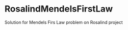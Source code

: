 RosalindMendelsFirstLaw
=======================

Solution for Mendels Firs Law problem on Rosalind project